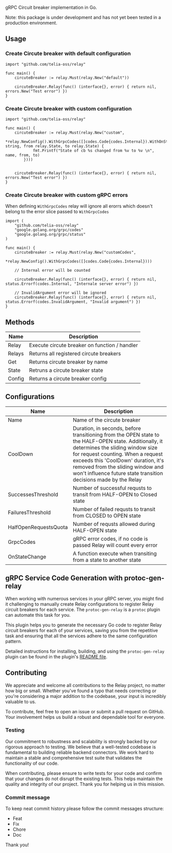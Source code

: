 gRPC Circuit breaker implementation in Go.

Note: this package is under development and has not yet been tested in a production environment.

## Usage

### Create Circute breaker with default configuration
```
import "github.com/telia-oss/relay"

func main() {
    circuteBreaker := relay.Must(relay.New("default"))

    circuteBreaker.Relay(func() (interface{}, error) { return nil, errors.New("Test error") })
}
```

### Create Circute breaker with custom configuration
```
import "github.com/telia-oss/relay"

func main() {
    circuteBreaker := relay.Must(relay.New("custom", 
        *relay.NewConfig().WithGrpcCodes([]codes.Code{codes.Internal}).WithOnStateChange(func(name string, from relay.State, to relay.State) {
            fmt.Printf("State of cb %s changed from %v to %v \n", name, from, to)
        })))


    circuteBreaker.Relay(func() (interface{}, error) { return nil, errors.New("Test error") })
}
```

### Create Circute breaker with custom gRPC errors

When defining `WithGrpcCodes` relay will ignore all erorrs which doesn't belong to the error slice passed to `WithGrpcCodes`
```
import ( 
    "github.com/telia-oss/relay"
    "google.golang.org/grpc/codes"
	"google.golang.org/grpc/status"
)

func main() {
    circuteBreaker := relay.Must(relay.New("customCodes",
	    *relay.NewConfig().WithGrpcCodes([]codes.Code{codes.Internal})))

    // Internal error will be counted

    circuteBreaker.Relay(func() (interface{}, error) { return nil, status.Errorf(codes.Internal, "Internale server error") })

    // InvalidArgument error will be ignored
    circuteBreaker.Relay(func() (interface{}, error) { return nil, status.Errorf(codes.InvalidArgument, "Invalid argument") })
}
```

## Methods

| Name          | Description   |
| ------------- | ------------- | 
| Relay         | Execute circute breaker on function / handler |
| Relays        | Returns all registered circute breakers |
| Get           | Returns circute breaker by name |
| State         | Retruns a circute breaker state|
| Config        | Returns a circute breaker config

## Configurations

| Name          | Description   |
| ------------- | ------------- | 
| Name                  | Name of the circute  breaker|
| CoolDown              | Duration, in seconds, before transitioning from the OPEN state to the HALF-OPEN state. Additionally, it determines the sliding window size for request counting. When a request exceeds this 'CoolDown' duration, it's removed from the sliding window and won't influence future state transition decisions made by the Relay |
| SuccessesThreshold    | Number of successful requsts to transit  from HALF-OPEN  to Closed state |
| FailuresThreshold     | Number of failed requsts to transit from CLOSED to OPEN state |
| HalfOpenRequestsQuota | Number of requsts allowed during HALF-OPEN  state |
| GrpcCodes             | gRPC error codes, if no code is passed Relay will count every error |
| OnStateChange         | A function execute when transiting from a state to another state |

## gRPC Service Code Generation with protoc-gen-relay

When working with numerous services in your gRPC server, you might find it challenging to manually create Relay configurations to register Relay circuit breakers for each service. The `protoc-gen-relay` is a `protoc` plugin can automate this task for you.

This plugin helps you to generate the necessary Go code to register Relay circuit breakers for each of your services, saving you from the repetitive task and ensuring that all the services adhere to the same configuration pattern.

Detailed instructions for installing, building, and using the `protoc-gen-relay` plugin can be found in the plugin's [README file](https://github.com/telia-oss/relay/tree/main/pkg/protoc-gen-relay/README.md).

## Contributing

We appreciate and welcome all contributions to the Relay project, no matter how big or small. Whether you've found a typo that needs correcting or you're considering a major addition to the codebase, your input is incredibly valuable to us.

To contribute, feel free to open an issue or submit a pull request on GitHub. Your involvement helps us build a robust and dependable tool for everyone.

### Testing

Our commitment to robustness and scalability is strongly backed by our rigorous approach to testing. We believe that a well-tested codebase is fundamental to building reliable backend connectors. We work hard to maintain a stable and comprehensive test suite that validates the functionality of our code.

When contributing, please ensure to write tests for your code and confirm that your changes do not disrupt the existing tests. This helps maintain the quality and integrity of our project. Thank you for helping us in this mission.

### Commit message

To keep neat commit history please follow the commit messages structure:

- Feat
- Fix
- Chore
- Doc

Thank you!